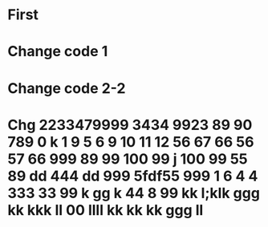 # First
# Change code 1
# Change code 2-2
# Chg 2233479999 3434   9923   89 90 789 0 k 1 9 5 6 9 10 11 12 56 67 66 56 57 66 999 89 99 100 99 j 100 99  55 89 dd  444 dd 999 5fdf55 999 1 6 4 4 333 33 99 k  gg k 44 8 99 kk l;klk   ggg kk kkk ll 00 llll kk kk kk ggg ll
